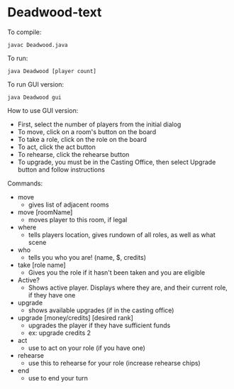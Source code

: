# Deadwood-text

To compile:

    javac Deadwood.java

To run:

    java Deadwood [player count]
    
To run GUI version:

    java Deadwood gui

How to use GUI version:

* First, select the number of players from the initial dialog
* To move, click on a room's button on the board
* To take a role, click on the role on the board
* To act, click the act button
* To rehearse, click the rehearse button
* To upgrade, you must be in the Casting Office, then select Upgrade button and follow instructions




Commands:

* move
  * gives list of adjacent rooms
* move [roomName]
  * moves player to this room, if legal
* where
  * tells players location, gives rundown of all roles, as well as what scene
* who
  * tells you who you are! (name, $, credits)
* take [role name]
  * Gives you the role if it hasn't been taken and you are eligible
* Active?
  * Shows active player. Displays where they are, and their current role, if they have one
* upgrade
  * shows available upgrades (if in the casting office)
* upgrade [money/credits] [desired rank]
  * upgrades the player if they have sufficient funds
  * ex: upgrade credits 2
* act
  * use to act on your role (if you have one)
* rehearse
  * use this to rehearse for your role (increase rehearse chips)
* end
  * use to end your turn
